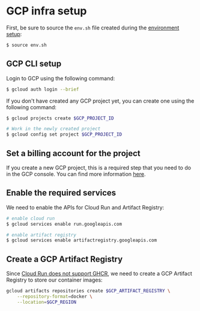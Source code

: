 # GCP infra setup

First, be sure to source the `env.sh` file created during the [environment setup](../env-setup/env-setup.md):

```bash
$ source env.sh
```

## GCP CLI setup

Login to GCP using the following command:

```bash
$ gcloud auth login --brief
```

If you don't have created any GCP project yet, you can create one using the following command:
```bash
$ gcloud projects create $GCP_PROJECT_ID

# Work in the newly created project
$ gcloud config set project $GCP_PROJECT_ID
```

## Set a billing account for the project

If you create a new GCP project, this is a required step that you need to do in the GCP console. You can find more information [here](https://cloud.google.com/billing/docs/how-to/modify-project).

## Enable the required services

We need to enable the APIs for Cloud Run and Artifact Registry:

```bash
# enable cloud run
$ gcloud services enable run.googleapis.com

# enable artifact registry
$ gcloud services enable artifactregistry.googleapis.com
```

## Create a GCP Artifact Registry

Since [Cloud Run does not support GHCR](https://cloud.google.com/run/docs/deploying#images), we need to create a GCP Artifact Registry to store our container images:

```bash
gcloud artifacts repositories create $GCP_ARTIFACT_REGISTRY \
    --repository-format=docker \
    --location=$GCP_REGION 
```